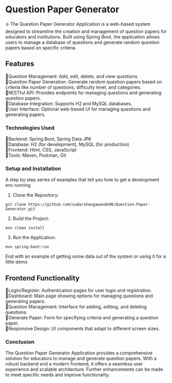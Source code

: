 # Question Paper Generator

❇️ The Question Paper Generator Application is a web-based system designed to streamline the creation and management of question papers for educators and institutions. Built using Spring Boot, the application allows users to manage a database of questions and generate random question papers based on specific criteria.

## Features

🔹Question Management: Add, edit, delete, and view questions. <br>
🔹Question Paper Generation: Generate random question papers based on criteria like number of questions, difficulty level, and categories.<br>
🔹RESTful API: Provides endpoints for managing questions and generating question papers.<br>
🔹Database Integration: Supports H2 and MySQL databases.<br>
🔹User Interface: Optional web-based UI for managing questions and generating papers.

### Technologies Used

🔹Backend: Spring Boot, Spring Data JPA<br>
🔹Database: H2 (for development), MySQL (for production)<br>
🔹Frontend: Html, CSS, JavaScript<br>
🔹Tools: Maven, Postman, Git<br>

### Setup and Installation

A step by step series of examples that tell you how to get a development env running

1. Clone the Repository:

```
git clone https://github.com/sudarshangawande98/Question-Paper-Generator.git
```

2. Build the Project:

```
mvn clean install
```

3. Run the Application:

```
mvn spring-boot:run
```

End with an example of getting some data out of the system or using it for a little demo

## Frontend Functionality

🔹Login/Register: Authentication pages for user login and registration.<br>
🔹Dashboard: Main page showing options for managing questions and generating papers.<br>
🔹Question Management: Interface for adding, editing, and deleting questions.<br>
🔹Generate Paper: Form for specifying criteria and generating a question paper.<br>
🔹Responsive Design: UI components that adapt to different screen sizes.<br>

### Conclusion

The Question Paper Generator Application provides a comprehensive solution for educators to manage and generate question papers. With a robust backend and a modern frontend, it offers a seamless user experience and scalable architecture. Further enhancements can be made to meet specific needs and improve functionality.
